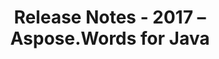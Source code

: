 ﻿---
title: Release Notes - 2017 – Aspose.Words for Java
articleTitle: Release Notes - 2017
linktitle: Release Notes - 2017
description: "Release Notes - 2017 – learn about the latest updates and fixes."
type: docs
weight: 40
url: /java/release-notes-2017/
---

